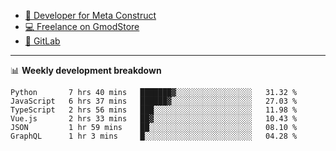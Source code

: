 - [🎈 Developer for Meta Construct](https://metastruct.net)
- [💻 Freelance on GmodStore](https://www.gmodstore.com/users/Tenrys)
- [🦊 GitLab](https://gitlab.com/Tenrys)

---

📊 **Weekly development breakdown**
<!--START_SECTION:waka-->

```text
Python       7 hrs 40 mins   ███████▓░░░░░░░░░░░░░░░░░   31.32 %
JavaScript   6 hrs 37 mins   ██████▓░░░░░░░░░░░░░░░░░░   27.03 %
TypeScript   2 hrs 56 mins   ███░░░░░░░░░░░░░░░░░░░░░░   11.98 %
Vue.js       2 hrs 33 mins   ██▓░░░░░░░░░░░░░░░░░░░░░░   10.43 %
JSON         1 hr 59 mins    ██░░░░░░░░░░░░░░░░░░░░░░░   08.10 %
GraphQL      1 hr 3 mins     █░░░░░░░░░░░░░░░░░░░░░░░░   04.28 %
```

<!--END_SECTION:waka-->
